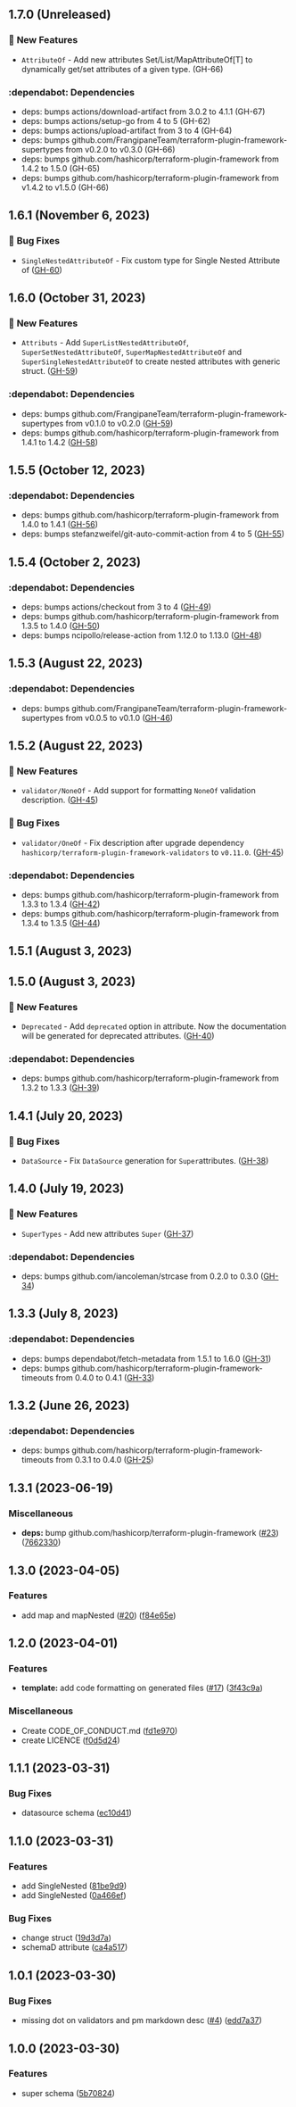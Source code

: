 ## 1.7.0 (Unreleased)

### :rocket: **New Features**

* `AttributeOf` - Add new attributes Set/List/MapAttributeOf[T] to dynamically get/set attributes of a given type. (GH-66)

### :dependabot: **Dependencies**

* deps: bumps actions/download-artifact from 3.0.2 to 4.1.1 (GH-67)
* deps: bumps actions/setup-go from 4 to 5 (GH-62)
* deps: bumps actions/upload-artifact from 3 to 4 (GH-64)
* deps: bumps github.com/FrangipaneTeam/terraform-plugin-framework-supertypes from v0.2.0 to v0.3.0 (GH-66)
* deps: bumps github.com/hashicorp/terraform-plugin-framework from 1.4.2 to 1.5.0 (GH-65)
* deps: bumps github.com/hashicorp/terraform-plugin-framework from v1.4.2 to v1.5.0 (GH-66)

## 1.6.1 (November  6, 2023)

### :bug: **Bug Fixes**

* `SingleNestedAttributeOf` - Fix custom type for Single Nested Attribute of ([GH-60](https://github.com/orange-cloudavenue/terraform-provider-cloudavenue/issues/60))

## 1.6.0 (October 31, 2023)

### :rocket: **New Features**

* `Attributs` - Add `SuperListNestedAttributeOf`, `SuperSetNestedAttributeOf`, `SuperMapNestedAttributeOf` and `SuperSingleNestedAttributeOf` to create nested attributes with generic struct. ([GH-59](https://github.com/orange-cloudavenue/terraform-provider-cloudavenue/issues/59))

### :dependabot: **Dependencies**

* deps: bumps github.com/FrangipaneTeam/terraform-plugin-framework-supertypes from v0.1.0 to v0.2.0 ([GH-59](https://github.com/orange-cloudavenue/terraform-provider-cloudavenue/issues/59))
* deps: bumps github.com/hashicorp/terraform-plugin-framework from 1.4.1 to 1.4.2 ([GH-58](https://github.com/orange-cloudavenue/terraform-provider-cloudavenue/issues/58))

## 1.5.5 (October 12, 2023)

### :dependabot: **Dependencies**

* deps: bumps github.com/hashicorp/terraform-plugin-framework from 1.4.0 to 1.4.1 ([GH-56](https://github.com/orange-cloudavenue/terraform-provider-cloudavenue/issues/56))
* deps: bumps stefanzweifel/git-auto-commit-action from 4 to 5 ([GH-55](https://github.com/orange-cloudavenue/terraform-provider-cloudavenue/issues/55))

## 1.5.4 (October  2, 2023)

### :dependabot: **Dependencies**

* deps: bumps actions/checkout from 3 to 4 ([GH-49](https://github.com/orange-cloudavenue/terraform-provider-cloudavenue/issues/49))
* deps: bumps github.com/hashicorp/terraform-plugin-framework from 1.3.5 to 1.4.0 ([GH-50](https://github.com/orange-cloudavenue/terraform-provider-cloudavenue/issues/50))
* deps: bumps ncipollo/release-action from 1.12.0 to 1.13.0 ([GH-48](https://github.com/orange-cloudavenue/terraform-provider-cloudavenue/issues/48))

## 1.5.3 (August 22, 2023)

### :dependabot: **Dependencies**

* deps: bumps github.com/FrangipaneTeam/terraform-plugin-framework-supertypes from v0.0.5 to v0.1.0 ([GH-46](https://github.com/orange-cloudavenue/terraform-provider-cloudavenue/issues/46))

## 1.5.2 (August 22, 2023)

### :rocket: **New Features**

* `validator/NoneOf` - Add support for formatting `NoneOf` validation description. ([GH-45](https://github.com/orange-cloudavenue/terraform-provider-cloudavenue/issues/45))

### :bug: **Bug Fixes**

* `validator/OneOf` - Fix description after upgrade dependency `hashicorp/terraform-plugin-framework-validators` to `v0.11.0`. ([GH-45](https://github.com/orange-cloudavenue/terraform-provider-cloudavenue/issues/45))

### :dependabot: **Dependencies**

* deps: bumps github.com/hashicorp/terraform-plugin-framework from 1.3.3 to 1.3.4 ([GH-42](https://github.com/orange-cloudavenue/terraform-provider-cloudavenue/issues/42))
* deps: bumps github.com/hashicorp/terraform-plugin-framework from 1.3.4 to 1.3.5 ([GH-44](https://github.com/orange-cloudavenue/terraform-provider-cloudavenue/issues/44))

## 1.5.1 (August  3, 2023)
## 1.5.0 (August  3, 2023)

### :rocket: **New Features**

* `Deprecated` - Add `deprecated` option in attribute. Now the documentation will be generated for deprecated attributes. ([GH-40](https://github.com/orange-cloudavenue/terraform-provider-cloudavenue/issues/40))

### :dependabot: **Dependencies**

* deps: bumps github.com/hashicorp/terraform-plugin-framework from 1.3.2 to 1.3.3 ([GH-39](https://github.com/orange-cloudavenue/terraform-provider-cloudavenue/issues/39))

## 1.4.1 (July 20, 2023)

### :bug: **Bug Fixes**

* `DataSource` - Fix `DataSource` generation for `Super`attributes. ([GH-38](https://github.com/orange-cloudavenue/terraform-provider-cloudavenue/issues/38))

## 1.4.0 (July 19, 2023)

### :rocket: **New Features**

* `SuperTypes` - Add new attributes `Super` ([GH-37](https://github.com/orange-cloudavenue/terraform-provider-cloudavenue/issues/37))

### :dependabot: **Dependencies**

* deps: bumps github.com/iancoleman/strcase from 0.2.0 to 0.3.0 ([GH-34](https://github.com/orange-cloudavenue/terraform-provider-cloudavenue/issues/34))

## 1.3.3 (July  8, 2023)

### :dependabot: **Dependencies**

* deps: bumps dependabot/fetch-metadata from 1.5.1 to 1.6.0 ([GH-31](https://github.com/orange-cloudavenue/terraform-provider-cloudavenue/issues/31))
* deps: bumps github.com/hashicorp/terraform-plugin-framework-timeouts from 0.4.0 to 0.4.1 ([GH-33](https://github.com/orange-cloudavenue/terraform-provider-cloudavenue/issues/33))

## 1.3.2 (June 26, 2023)

### :dependabot: **Dependencies**

* deps: bumps github.com/hashicorp/terraform-plugin-framework-timeouts from 0.3.1 to 0.4.0 ([GH-25](https://github.com/orange-cloudavenue/terraform-provider-cloudavenue/issues/25))

## 1.3.1 (2023-06-19)

### Miscellaneous

* **deps:** bump github.com/hashicorp/terraform-plugin-framework ([#23](https://github.com/FrangipaneTeam/terraform-plugin-framework-superschema/issues/23)) ([7662330](https://github.com/FrangipaneTeam/terraform-plugin-framework-superschema/commit/7662330ea453baedcb343d5e37a1fb929854d68b))

## 1.3.0 (2023-04-05)

### Features

* add map and mapNested ([#20](https://github.com/FrangipaneTeam/terraform-plugin-framework-superschema/issues/20)) ([f84e65e](https://github.com/FrangipaneTeam/terraform-plugin-framework-superschema/commit/f84e65e9c96f989bc135e95c698ebf422ebc457c))

## 1.2.0 (2023-04-01)

### Features

* **template:** add code formatting on generated files  ([#17](https://github.com/FrangipaneTeam/terraform-plugin-framework-superschema/issues/17)) ([3f43c9a](https://github.com/FrangipaneTeam/terraform-plugin-framework-superschema/commit/3f43c9a2a323a02ac4052a988d3755376e5cde0f))

### Miscellaneous

* Create CODE_OF_CONDUCT.md ([fd1e970](https://github.com/FrangipaneTeam/terraform-plugin-framework-superschema/commit/fd1e97093f453facdcc08ddc98bf11a88cae4f1b))
* create LICENCE ([f0d5d24](https://github.com/FrangipaneTeam/terraform-plugin-framework-superschema/commit/f0d5d243c784e0d7113c604fc0c9edd4f7fa8aba))

## 1.1.1 (2023-03-31)

### Bug Fixes

* datasource schema ([ec10d41](https://github.com/FrangipaneTeam/terraform-plugin-framework-superschema/commit/ec10d411498e0813b544406fb6e54118ff83db18))

## 1.1.0 (2023-03-31)

### Features

* add SingleNested ([81be9d9](https://github.com/FrangipaneTeam/terraform-plugin-framework-superschema/commit/81be9d95f84c7f66b39983c0669b6fc73e239353))
* add SingleNested ([0a466ef](https://github.com/FrangipaneTeam/terraform-plugin-framework-superschema/commit/0a466ef35da8a765ec1aaa1312f4f445e7363440))

### Bug Fixes

* change struct ([19d3d7a](https://github.com/FrangipaneTeam/terraform-plugin-framework-superschema/commit/19d3d7af3aa83b2469a1046f7d3c46e53471958f))
* schemaD attribute ([ca4a517](https://github.com/FrangipaneTeam/terraform-plugin-framework-superschema/commit/ca4a5177dbf3744f6af28f41c65bcca3d5db6a09))

## 1.0.1 (2023-03-30)

### Bug Fixes

* missing dot on validators and pm markdown desc ([#4](https://github.com/FrangipaneTeam/terraform-plugin-framework-superschema/issues/4)) ([edd7a37](https://github.com/FrangipaneTeam/terraform-plugin-framework-superschema/commit/edd7a374cc73b575188a853bed51dea81e28f910))

## 1.0.0 (2023-03-30)

### Features

* super schema ([5b70824](https://github.com/FrangipaneTeam/terraform-plugin-framework-superschema/commit/5b70824b50d2a86c7589cc3f09c63bcb3809b650))
